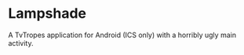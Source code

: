 Lampshade
=========

A TvTropes application for Android (ICS only) with a horribly ugly main activity.
